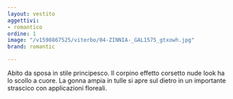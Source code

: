 ```yaml
---
layout: vestito
aggettivi:
- romantico
ordine: 1
image: "/v1598867525/viterbo/04-ZINNIA-_GAL1575_gtxowh.jpg"
brand: romantic

---
```

Abito da sposa in stile principesco. Il corpino effetto corsetto nude look ha lo scollo a cuore. La gonna ampia in tulle si apre sul dietro in un importante strascico con applicazioni floreali.